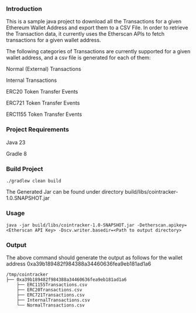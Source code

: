 ### Introduction ###
This is a sample java project to download all the Transactions for a given Ethereum Wallet Address and export them to a CSV File.
In order to retrieve the Transaction data, it currently uses the Etherscan APIs to fetch transactions for a given wallet address.

The following categories of Transactions are currently supported for a given wallet address, and a csv file is generated for each of them:

Normal (External) Transactions

Internal Transactions

ERC20 Token Transfer Events

ERC721 Token Transfer Events

ERC1155 Token Transfer Events


### Project Requirements ###
Java 23

Gradle 8


### Build Project ###
```
./gradlew clean build
```

The Generated Jar can be found under directory build/libs/cointracker-1.0.SNAPSHOT.jar


### Usage ###
```
java -jar build/libs/cointracker-1.0-SNAPSHOT.jar -Detherscan.apikey=<Etherscan API Key> -Dscv.writer.basedir=<Path to output directory>
```

### Output ###
The above command should generate the output as follows for the wallet address 0xa39b189482f984388a34460636fea9eb181ad1a6

```
/tmp/cointracker
├── 0xa39b189482f984388a34460636fea9eb181ad1a6
    ├── ERC1155Transactions.csv
    ├── ERC20Transactions.csv
    ├── ERC721Transactions.csv
    ├── InternalTransactions.csv
    └── NormalTransactions.csv
```
